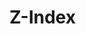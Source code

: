 <script setup>
  import { MSRDocTag } from '../../../index'
</script>

<MSRDocTag />

# Z-Index

##
